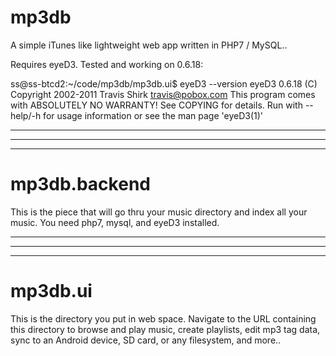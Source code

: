 # mp3db
A simple iTunes like lightweight web app written in PHP7 / MySQL..

Requires eyeD3.  Tested and working on 0.6.18:

ss@ss-btcd2:~/code/mp3db/mp3db.ui$ eyeD3 --version
eyeD3 0.6.18 (C) Copyright 2002-2011 Travis Shirk <travis@pobox.com>
This program comes with ABSOLUTELY NO WARRANTY! See COPYING for details.
Run with --help/-h for usage information or see the man page 'eyeD3(1)'



-------------------------------------------------------------------------
-------------------------------------------------------------------------
-------------------------------------------------------------------------


# mp3db.backend
This is the piece that will go thru your music directory and index all your
music.  You need php7, mysql, and eyeD3 installed.


-------------------------------------------------------------------------
-------------------------------------------------------------------------
-------------------------------------------------------------------------


# mp3db.ui
This is the directory you put in web space.  Navigate to the URL containing
this directory to browse and play music, create playlists, edit mp3 tag
data, sync to an Android device, SD card, or any filesystem, and more..

